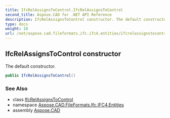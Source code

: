 ```yaml
---
title: IfcRelAssignsToControl.IfcRelAssignsToControl
second_title: Aspose.CAD for .NET API Reference
description: IfcRelAssignsToControl constructor. The default constructor
type: docs
weight: 10
url: /net/aspose.cad.fileformats.ifc.ifc4.entities/ifcrelassignstocontrol/ifcrelassignstocontrol/
---
```

## IfcRelAssignsToControl constructor

The default constructor.

```csharp
public IfcRelAssignsToControl()
```

### See Also

* class [IfcRelAssignsToControl](../)
* namespace [Aspose.CAD.FileFormats.Ifc.IFC4.Entities](../../ifcrelassignstocontrol/)
* assembly [Aspose.CAD](../../../)


